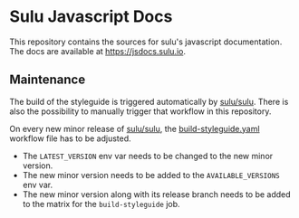 # Sulu Javascript Docs

This repository contains the sources for sulu's javascript documentation.
The docs are available at https://jsdocs.sulu.io.

## Maintenance

The build of the styleguide is triggered automatically by [sulu/sulu](https://github.com/sulu/sulu). There is also the possibility to manually trigger that workflow in this repository.

On every new minor release of [sulu/sulu](https://github.com/sulu/sulu), the [build-styleguide.yaml](.github/workflows/build-styleguide.yaml) workflow file has to be adjusted.
- The `LATEST_VERSION` env var needs to be changed to the new minor version.
- The new minor version needs to be added to the `AVAILABLE_VERSIONS` env var.
- The new minor version along with its release branch needs to be added to the matrix for the `build-styleguide` job.
